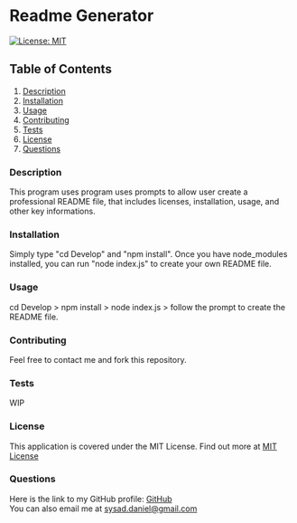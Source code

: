 # Readme Generator  
[![License: MIT](https://img.shields.io/badge/License-MIT-yellow.svg)](https://opensource.org/licenses/MIT)  
## Table of Contents
1. [Description](#description)
2. [Installation](#installation)
3. [Usage](#usage)
4. [Contributing](#contributing)
5. [Tests](#tests)
6. [License](#license)
7. [Questions](#questions)
### Description
This program uses program uses prompts to allow user create a professional README file, that includes licenses, installation, usage, and other key informations.

### Installation
Simply type "cd Develop" and "npm install". Once you have node_modules installed, you can run "node index.js" to create your own README file.

### Usage
cd Develop > npm install > node index.js > follow the prompt to create the README file.

### Contributing
Feel free to contact me and fork this repository.

### Tests
WIP

### License
This application is covered under the MIT License. Find out more at [MIT License](https://opensource.org/licenses/MIT)
### Questions
Here is the link to my GitHub profile: [GitHub](https://github.com/DanTheDev-zsh)  
You can also email me at sysad.daniel@gmail.com
